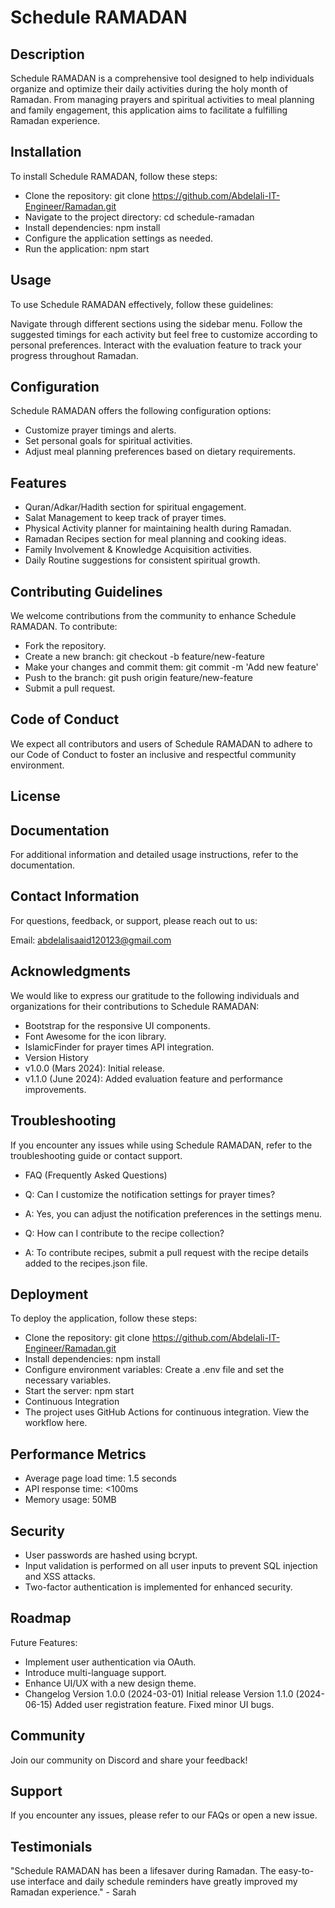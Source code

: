 # Schedule RAMADAN
## Description
Schedule RAMADAN is a comprehensive tool designed to help individuals organize and optimize their daily activities during the holy month of Ramadan. From managing prayers and spiritual activities to meal planning and family engagement, this application aims to facilitate a fulfilling Ramadan experience.

## Installation
To install Schedule RAMADAN, follow these steps:

- Clone the repository: git clone https://github.com/Abdelali-IT-Engineer/Ramadan.git
- Navigate to the project directory: cd schedule-ramadan
- Install dependencies: npm install
- Configure the application settings as needed.
- Run the application: npm start

## Usage
To use Schedule RAMADAN effectively, follow these guidelines:

Navigate through different sections using the sidebar menu.
Follow the suggested timings for each activity but feel free to customize according to personal preferences.
Interact with the evaluation feature to track your progress throughout Ramadan.

## Configuration
Schedule RAMADAN offers the following configuration options:

- Customize prayer timings and alerts.
- Set personal goals for spiritual activities.
- Adjust meal planning preferences based on dietary requirements.

## Features
- Quran/Adkar/Hadith section for spiritual engagement.
- Salat Management to keep track of prayer times.
- Physical Activity planner for maintaining health during Ramadan.
- Ramadan Recipes section for meal planning and cooking ideas.
- Family Involvement & Knowledge Acquisition activities.
- Daily Routine suggestions for consistent spiritual growth.
  
## Contributing Guidelines
We welcome contributions from the community to enhance Schedule RAMADAN. To contribute:

- Fork the repository.
- Create a new branch: git checkout -b feature/new-feature
- Make your changes and commit them: git commit -m 'Add new feature'
- Push to the branch: git push origin feature/new-feature
- Submit a pull request.

## Code of Conduct
We expect all contributors and users of Schedule RAMADAN to adhere to our Code of Conduct to foster an inclusive and respectful community environment.

## License

## Documentation
For additional information and detailed usage instructions, refer to the documentation.

## Contact Information
For questions, feedback, or support, please reach out to us:

Email: abdelalisaaid120123@gmail.com


## Acknowledgments
We would like to express our gratitude to the following individuals and organizations for their contributions to Schedule RAMADAN:

- Bootstrap for the responsive UI components.
- Font Awesome for the icon library.
- IslamicFinder for prayer times API integration.
- Version History
- v1.0.0 (Mars 2024): Initial release.
- v1.1.0 (June 2024): Added evaluation feature and performance improvements.

## Troubleshooting
If you encounter any issues while using Schedule RAMADAN, refer to the troubleshooting guide or contact support.

- FAQ (Frequently Asked Questions)
- Q: Can I customize the notification settings for prayer times?
- A: Yes, you can adjust the notification preferences in the settings menu.

- Q: How can I contribute to the recipe collection?
- A: To contribute recipes, submit a pull request with the recipe details added to the recipes.json file.

## Deployment
To deploy the application, follow these steps:

- Clone the repository: git clone https://github.com/Abdelali-IT-Engineer/Ramadan.git
- Install dependencies: npm install
- Configure environment variables: Create a .env file and set the necessary variables.
- Start the server: npm start
- Continuous Integration
- The project uses GitHub Actions for continuous integration. View the workflow here.

## Performance Metrics
- Average page load time: 1.5 seconds
- API response time: <100ms
- Memory usage: 50MB

## Security
- User passwords are hashed using bcrypt.
- Input validation is performed on all user inputs to prevent SQL injection and XSS attacks.
- Two-factor authentication is implemented for enhanced security.

## Roadmap
Future Features:
- Implement user authentication via OAuth.
- Introduce multi-language support.
- Enhance UI/UX with a new design theme.
- Changelog
Version 1.0.0 (2024-03-01)
Initial release
Version 1.1.0 (2024-06-15)
Added user registration feature.
Fixed minor UI bugs.

## Community
Join our community on Discord and share your feedback!

## Support
If you encounter any issues, please refer to our FAQs or open a new issue.

## Testimonials
"Schedule RAMADAN has been a lifesaver during Ramadan. The easy-to-use interface and daily schedule reminders have greatly improved my Ramadan experience." - Sarah



